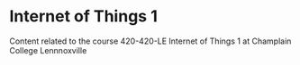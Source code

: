# Internet of Things 1
Content related to the course 420-420-LE Internet of Things 1 at Champlain College Lennnoxville
